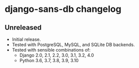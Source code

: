 # django-sans-db changelog

## Unreleased

- Initial release.
- Tested with PostgreSQL, MySQL, and SQLite DB backends.
- Tested with sensible combinations of:
  - Django 2.0, 2.1, 2.2, 3.0, 3.1, 3.2, 4.0
  - Python 3.6, 3.7, 3.8, 3.9, 3.10

